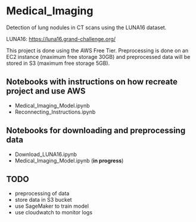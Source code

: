 # Medical_Imaging

Detection of lung nodules in CT scans using the LUNA16 dataset. 

LUNA16: https://luna16.grand-challenge.org/

This project is done using the AWS Free Tier. Preprocessing is done on an EC2 instance (maximum free storage 30GB) and preprocessed data will be stored in S3 (maximum free storage 5GB).

## Notebooks with instructions on how recreate project and use AWS

- Medical_Imaging_Model.ipynb
- Reconnecting_Instructions.ipynb

## Notebooks for downloading and preprocessing data

- Download_LUNA16.ipynb
- Medical_Imaging_Model.ipynb (**in progress**)

## TODO

- preprocessing of data
- store data in S3 bucket
- use SageMaker to train model
- use cloudwatch to monitor logs 